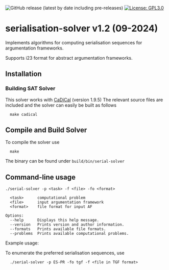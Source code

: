 ![GitHub release (latest by date including pre-releases)](https://img.shields.io/github/v/release/aig-hagen/serialisation-solver?include_prereleases)
[![License: GPL3.0](https://img.shields.io/badge/License-GPL3-blue.svg)](https://opensource.org/license/gpl-3-0)

# serialisation-solver v1.2 (09-2024)

Implements algorithms for computing serialisation sequences for argumentation frameworks.

Supports i23 format for abstract argumentation frameworks.


## Installation

### Building SAT Solver
This solver works with [CaDiCal](https://github.com/arminbiere/cadical) (version 1.9.5)
The relevant source files are included and the solver can easily be built as follows

```
  make cadical
```

## Compile and Build Solver
To compile the solver use
```
  make
```

The binary can be found under `build/bin/serial-solver`

## Command-line usage

```
./serial-solver -p <task> -f <file> -fo <format>
  
  <task>      computational problem
  <file>      input argumentation framework
  <format>    file format for input AF

Options:
  --help      Displays this help message.
  --version   Prints version and author information.
  --formats   Prints available file formats.
  --problems  Prints available computational problems.
```

Example usage:

To enumerate the preferred serialisation sequences, use
```
  ./serial-solver -p ES-PR -fo tgf -f <file in TGF format>
```

